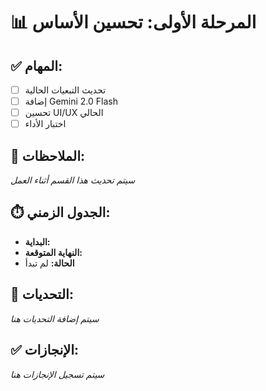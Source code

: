 # 📊 المرحلة الأولى: تحسين الأساس

## ✅ **المهام:**
- [ ] تحديث التبعيات الحالية
- [ ] إضافة Gemini 2.0 Flash
- [ ] تحسين UI/UX الحالي
- [ ] اختبار الأداء

## 📝 **الملاحظات:**
*سيتم تحديث هذا القسم أثناء العمل*

## ⏱️ **الجدول الزمني:**
- **البداية:** 
- **النهاية المتوقعة:** 
- **الحالة:** لم تبدأ

## 🚧 **التحديات:**
*سيتم إضافة التحديات هنا*

## ✅ **الإنجازات:**
*سيتم تسجيل الإنجازات هنا*
